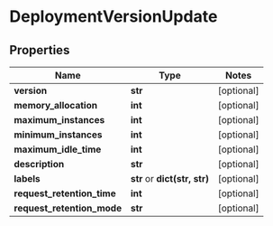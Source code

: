 # DeploymentVersionUpdate

## Properties
Name | Type | Notes
------------ | ------------- | -------------
**version** | **str** | [optional] 
**memory_allocation** | **int** | [optional] 
**maximum_instances** | **int** | [optional] 
**minimum_instances** | **int** | [optional] 
**maximum_idle_time** | **int** | [optional] 
**description** | **str** | [optional] 
**labels** | **str** or **dict(str, str)** | [optional] 
**request_retention_time** | **int** | [optional] 
**request_retention_mode** | **str** | [optional] 


